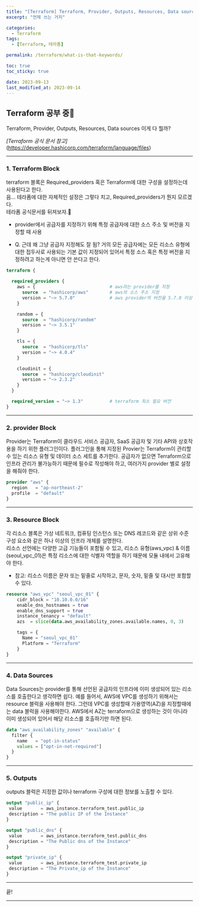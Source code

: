 ```yaml
---
title: "[Terraform] Terraform, Provider, Outputs, Resources, Data sources 이게 다 뭘까?"
excerpt: "언제 쓰는 거지"

categories:
  - Terraform
tags:
  - [Terraform, 테라폼]

permalink: /terraform/what-is-that-keywords/

toc: true
toc_sticky: true

date: 2023-09-13
last_modified_at: 2023-09-14
---
```


## Terraform 공부 중🤯   
   
Terraform, Provider, Outputs, Resources, Data sources 이게 다 뭘까?      
   
*[Terraform 공식 문서 참고]*(https://developer.hashicorp.com/terraform/language/files)

---

### 1. Terraform Block   

terraform 블록은 Required_providers 혹은 Terraform에 대한 구성을 설정하는데 사용된다고 한다.   
음... 테라폼에 대한 자체적인 설정은 그렇다 치고, Required_providers가 뭔지 모르겠다.   
테라폼 공식문서를 뒤져보자.🙌   

- provider에서 공급자를 지정하기 위해 특정 공급자에 대한 소스 주소 및 버전을 지정할 때 사용

- Q. 근데 왜 그냥 공급자 지정해도 잘 됨?
거의 모든 공급자에는 모든 리소스 유형에 대한 접두사로 사용되는 기본 값이 지정되어 있어서 특정 소스 혹은 특정 버전을 지정하려고 하는게 아니면 안 쓴다고 한다.   

```tf
terraform {

  required_providers {
    aws = {                            # aws라는 provider를 지정
      source  = "hashicorp/aws"        # aws의 소스 주소 지정
      version = "~> 5.7.0"             # aws provider의 버전을 5.7.0 이상으로 지정
    }

    random = {
      source  = "hashicorp/random"
      version = "~> 3.5.1"
    }

    tls = {
      source  = "hashicorp/tls"
      version = "~> 4.0.4"
    }

    cloudinit = {
      source  = "hashicorp/cloudinit"
      version = "~> 2.3.2"
    }
  }

  required_version = "~> 1.3"          # terraform 최소 필요 버전
}
```

---

### 2. provider Block   

Provider는 Terraform이 클라우드 서비스 공급자, SaaS 공급자 및 기타 API와 상호작용을 하기 위한 플러그인이다.
플러그인을 통해 지정된 Provier는 Terraform이 관리할 수 있는 리소스 유형 및 데이터 소스 세트를 추가한다.
공급자가 없으면 Terraform으로 인프라 관리가 불가능하기 때문에 필수로 작성해야 하고, 여러가지 provider 별로 설정을 해줘야 한다.   
```tf
provider "aws" {
  region   = "ap-northeast-2"
  profile  = "default"
}
```

   ---
   
### 3. Resource Block   

각 리소스 블록은 가상 네트워크, 컴퓨팅 인스턴스 또는 DNS 레코드와 같은 상위 수준 구성 요소와 같은 하나 이상의 인프라 개체를 설명한다.   
리소스 선언에는 다양한 고급 기능들이 포함될 수 있고, 리소스 유형(aws_vpc) & 이름(seoul_vpc_01)은 특정 리소스에 대한 식별자 역할을 하기 때문에 모듈 내에서 고유해야 한다.   
- 참고: 리소스 이름은 문자 또는 밑줄로 시작하고, 문자, 숫자, 밑줄 및 대시만 포함할 수 있다.   

```tf
resource "aws_vpc" "seoul_vpc_01" {
    cidr_block = "10.10.0.0/16"
    enable_dns_hostnames = true
    enable_dns_support = true
    instance_tenancy = "default"
    azs  = slice(data.aws_availability_zones.available.names, 0, 3)

    tags = {
      Name = "seoul_vpc_01"
      Platform = "Terraform"
    }
}
```

---   

### 4. Data Sources
   
Data Sources는 provider를 통해 선언된 공급자의 인프라에 이미 생성되어 있는 리소스를 호출한다고 생각하면 쉽다.
예를 들어서, AWS에 VPC를 생성하기 위해서는 resource 블럭을 사용해야 한다. 그런데 VPC를 생성할때 가용영역(AZ)을 지정할때에는 data 블럭을 사용해야한다.
AWS에서 AZ는 terraform으로 생성하는 것이 아니라 이미 생성되어 있어서 해당 리소스를 호출하기만 하면 된다.


```tf
data "aws_availability_zones" "available" {
  filter {
    name   = "opt-in-status"
    values = ["opt-in-not-required"]
  }
}
```

 ---

   
### 5. Outputs

outputs 블럭은 지정한 값이나 terraform 구성에 대한 정보를 노출할 수 있다.  

 ```tf
output "public_ip" {
  value       = aws_instance.terraform_test.public_ip
  description = "The public IP of the Instance"
}

output "public_dns" {
  value       = aws_instance.terraform_test.public_dns
  description = "The Public dns of the Instance"
}

output "private_ip" {
  value       = aws_instance.terraform_test.private_ip
  description = "The Private_ip of the Instance"
}
```

---   

끝!

***   
   
